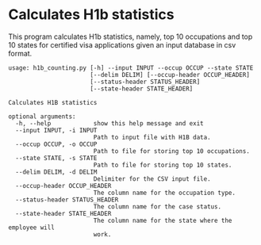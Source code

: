 # Calculates H1b statistics
This program calculates H1b statistics, namely, top 10 occupations and top 10 states 
for certified visa applications given an  input database in csv format.

	usage: h1b_counting.py [-h] --input INPUT --occup OCCUP --state STATE
	                       [--delim DELIM] [--occup-header OCCUP_HEADER]
	                       [--status-header STATUS_HEADER]
	                       [--state-header STATE_HEADER]

	Calculates H1B statistics

	optional arguments:
	  -h, --help            show this help message and exit
	  --input INPUT, -i INPUT
	                        Path to input file with H1B data.
	  --occup OCCUP, -o OCCUP
	                        Path to file for storing top 10 occupations.
	  --state STATE, -s STATE
	                        Path to file for storing top 10 states.
	  --delim DELIM, -d DELIM
	                        Delimiter for the CSV input file.
	  --occup-header OCCUP_HEADER
	                        The column name for the occupation type.
	  --status-header STATUS_HEADER
	                        The column name for the case status.
	  --state-header STATE_HEADER
	                        The column name for the state where the employee will
	                        work.

